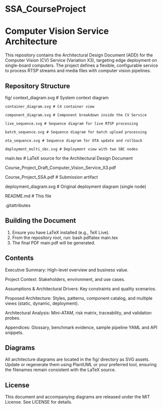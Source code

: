# SSA_CourseProject

# Computer Vision Service Architecture

This repository contains the Architectural Design Document (ADD) for the Computer Vision (CV) Service (Variation X3), targeting edge deployment on single-board computers. The project defines a flexible, configurable service to process RTSP streams and media files with computer vision pipelines.

## Repository Structure
fig/
	context_diagram.svg # System context diagram
	
	container_diagram.svg # C4 container view
	
	component_diagram.svg # Component breakdown inside the CV Service
	
	live_sequence.svg # Sequence diagram for live RTSP processing
	
	batch_sequence.svg # Sequence diagram for batch upload processing
	
	ota_sequence.svg # Sequence diagram for OTA update and rollback
	
	deployment_multi_sbc.svg # Deployment view with two SBC nodes
	
main.tex # LaTeX source for the Architectural Design Document

Course_Project_Draft_Computer_Vision_Service_X3.pdf

Course_Project_SSA.pdf # Submission artifact

deployment_diagram.svg # Original deployment diagram (single node)

README.md # This file

.gitattributes


## Building the Document
1. Ensure you have LaTeX installed (e.g., TeX Live).
2. From the repository root, run:
bash
pdflatex main.tex
3. The final PDF main.pdf will be generated.

## Contents
Executive Summary: High-level overview and business value.

Project Context: Stakeholders, environment, and use cases.

Assumptions & Architectural Drivers: Key constraints and quality scenarios.

Proposed Architecture: Styles, patterns, component catalog, and multiple views (static, dynamic, deployment).

Architectural Analysis: Mini-ATAM, risk matrix, traceability, and validation probes.

Appendices: Glossary, benchmark evidence, sample pipeline YAML and API snippets.

## Diagrams
All architecture diagrams are located in the fig/ directory as SVG assets. Update or regenerate them using PlantUML or your preferred tool, ensuring the filenames remain consistent with the LaTeX source.

## License
This document and accompanying diagrams are released under the MIT License. See LICENSE for details.